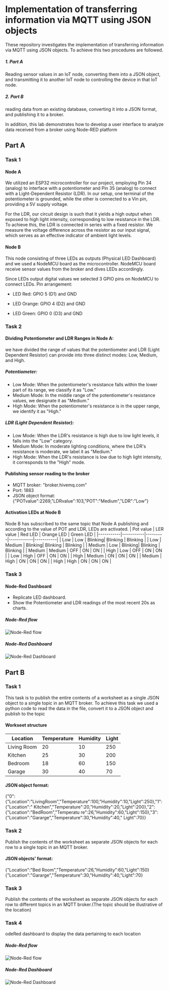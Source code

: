 # Implementation of transferring information via MQTT using JSON objects

These repository investigates the implementation of transferring information via MQTT using JSON objects. To achieve this two procedures are followed. 
##### 1. Part A
Reading sensor values in an IoT node, converting them into a JSON object, and transmitting it to another IoT node  to controlling the device in that IoT node. 
##### 2. Part B
reading data from an existing database, converting it into a JSON format, and publishing it to a broker.

In addition, this lab demonstrates how to develop a user interface to
analyze data received from a broker using Node-RED platform

## Part A
### Task 1
#### Node A

We utilized an ESP32 microcontroller for our project, employing Pin 34 (analog) to interface with a potentiometer and Pin 35 (analog) to connect with a Light-Dependent Resistor (LDR). In our setup, one terminal of the potentiometer is grounded, while the other is connected to a Vin pin, providing a 5V supply voltage.

For the LDR, our circuit design is such that it yields a high output when exposed to high light intensity, corresponding to low resistance in the LDR. To achieve this, the LDR is connected in series with a fixed resistor. We measure the voltage difference across the resistor as our input signal, which serves as an effective indicator of ambient light levels.

#### Node B
This node consisting of three LEDs as outputs (Physical LED Dashboard) and we used a NodeMCU board as the microcontroller. NodeMCU board receive sensor values from the broker and dives LEDs accordingly.

Since LEDs output digital values we selected 3 GPIO pins on NodeMCU to connect LEDs.
Pin arrangement:

- LED Red: 		GPIO 5 (D1) and GND

- LED Orange:		GPIO 4 (D2) and GND

- LED  Green: 		GPIO 0 (D3) and GND

### Task 2
#### Dividing Potentiometer and LDR Ranges in Node A:
we have divided the range of values that the potentiometer and LDR (Light Dependent Resistor) can provide into three distinct modes: Low, Medium, and High.
##### Potentiometer:
- Low Mode: When the potentiometer's resistance falls within the lower part of its range, we classify it as "Low."
- Medium Mode: In the middle range of the potentiometer's resistance values, we designate it as "Medium."
- High Mode: When the potentiometer's resistance is in the upper range, we identify it as "High."

##### LDR (Light Dependent Resistor):
- Low Mode: When the LDR's resistance is high due to low light levels, it falls into the "Low" category.
- Medium Mode: In moderate lighting conditions, where the LDR's resistance is moderate, we label it as "Medium."
- High Mode: When the LDR's resistance is low due to high light intensity, it corresponds to the "High" mode.

#### Publishing sensor reading to the broker
- MQTT broker:		"broker.hivemq.com"
-  Port:			1883
-  JSON object format: 
  {"POTvalue":2269,"LDRvalue":103,"POT":"Medium","LDR":"Low"}

#### Activation LEDs at Node B
Node B has subscribed to the same topic that Node A publishing and according to the value of POT and LDR, LEDs are activated.
| Pot value | LER value | Red LED | Orange LED | Green LED |
|-----------|-----------|---------|------------|-----------|
| Low       | Low       | Blinking| Blinking   | Blinking  |
| Low       | Medium    | Blinking| Blinking   | Blinking  |
| Medium    | Low       | Blinking| Blinking   | Blinking  |
| Medium    | Medium    | OFF     | ON         | ON        |
| High      | Low       | OFF     | ON         | ON        |
| Low       | High      | OFF     | ON         | ON        |
| High      | Medium    | ON      | ON         | ON        |
| Medium    | High      | ON      | ON         | ON        |
| High      | High      | ON      | ON         | ON        |

### Task 3
#### Node-Red Dashboard
- Replicate LED dashboard.
- Show the Potentiometer and LDR readings of the most recent 20s as charts.

##### Node-Red flow
![Node-Red flow](flow.png)
##### Node-Red Dashboard
![Node-Red Dashboard](dashboard.png)

## Part B
### Task 1
This task is to publish the entire contents of a worksheet as a single JSON object to a single topic in an MQTT broker.
To achieve this task we used a python code to read the data in the file, convert it to a JSON object and publish to the topic

#### Workseet structure
| Location     | Temperature | Humidity | Light |
|--------------|-------------|----------|-------|
| Living Room  | 20          | 10       | 250   |
| Kitchen      | 25          | 30       | 200   |
| Bedroom      | 18          | 60       | 150   |
| Garage       | 30          | 40       | 70    |

#### JSON object format:
{"0":{"Location":"LivingRoom","Temperature":100,"Humidity":10,"Light":250},"1":{"Location":" Kitchen","Temperature":20,"Humidity":20,"Light":200},"2":{"Location":"BedRoom","Temperatu re":26,"Humidity":60,"Light":150},"3":{"Location":"Gararge","Temperature":30,"Humidity":40," Light":70}}

### Task 2
Publish the contents of the worksheet as separate JSON objects for each row to a single topic in
an MQTT broker.
#### JSON objects' format:
{"Location":"Bed Room","Temperature":26,"Humidity":60,"Light":150}
{"Location":"Gararge","Temperature":30,"Humidity":40,"Light":70}

### Task 3
Publish the contents of the worksheet as separate JSON objects for each row to different topics
in an MQTT broker.(The topic should be illustrative of the location)

### Task 4
odeRed dashboard to display the data pertaining to each location
##### Node-Red flow
![Node-Red flow](flow2.png)
##### Node-Red Dashboard
![Node-Red Dashboard](dashboard2.png)










